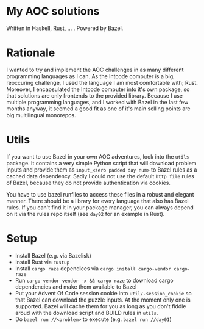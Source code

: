 # My AOC solutions
Written in Haskell, Rust, ... . Powered by Bazel.

# Rationale
I wanted to try and implement the AOC challenges in as many different
programming languages as I can. As the Intcode computer is a big, reoccuring
challenge, I used the language I am most comfortable with; Rust. Moreover, I
encapsulated the Intcode computer into it's own package, so that solutions are only
frontends to the provided library. Because I use multiple programming languages,
and I worked with Bazel in the last few months anyway, it seemed a good fit as
one of it's main selling points are big multilingual monorepos.

# Utils
If you want to use Bazel in your own AOC adventures, look into the `utils`
package. It contains a very simple Python script that will download problem
inputs and provide them as `input_<zero padded day num>` to Bazel rules as a
cached data dependency. Sadly I could not use the default `http_file` rules of
Bazel, because they do not provide authentication via cookies.

You have to use bazel runfiles to access these files in a robust and elegant
manner. There should be a library for every language that also has Bazel rules.
If you can't find it in your package manager, you can always depend on it via
the rules repo itself (see `day02` for an example in Rust).

# Setup 
* Install Bazel (e.g. via Bazelisk)
* Install Rust via `rustup`
* Install `cargo raze` dependices via `cargo install cargo-vendor cargo-raze`
* Run `cargo-vendor vendor -x && cargo raze` to download cargo dependencies and
  make them available to Bazel
* Put your Advent Of Code session cookie into `util/.session_cookie` so that
  Bazel can download the puzzle inputs. At the moment only one is supported.
  Bazel will cache them for you as long as you don't fiddle aroud with the
  download script and BUILD rules in `utils`. 
* Do `bazel run //<problem>` to execute (e.g. `bazel run //day01`) 